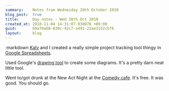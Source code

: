 ```yaml
---
summary:    Notes from Wednesday 20th October 2010
blog_post:  true
title:      Day notes - Wed 20th Oct 2010
created_at: 2010-11-04 14:31:07.938076 +00:00
guid:       69a70ab8-830c-42c7-a491-22ae3152cbf6
layout:     blog
---
```

:markdown
  [Kalv](http://kalv.co.uk/) and I created a really simple project tracking tool thingy in [Google Spreadsheets](http://www.google.com/google-d-s/spreadsheets/).

  Used Google's [drawing tool](http://www.google.com/google-d-s/drawings/) to create some diagrams.  It's a pretty darn neat little tool.

  Went to/got drunk at the New Act Night at the [Comedy cafe](http://www.comedycafe.co.uk/).  It's free.  It was good.  You should go.
